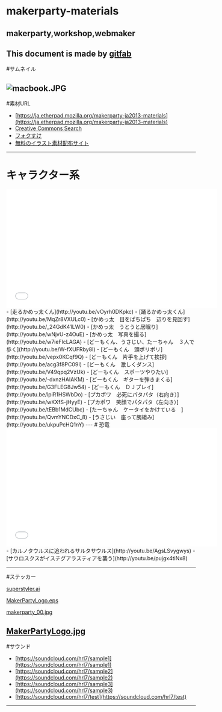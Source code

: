 # makerparty-materials
## makerparty,workshop,webmaker
This document is made by [gitfab](http://gitfab.org)
---
#サムネイル

![macbook.JPG](https://raw.github.com/dadaa/makerparty-materials/master/gitfab/resources/macbook.JPG)
---
#素材URL
- [https://ja.etherpad.mozilla.org/makerparty-ja2013-materials](https://ja.etherpad.mozilla.org/makerparty-ja2013-materials)
- [Creative Commons Search](http://search.creativecommons.org/)
- [フォクすけ](http://foxkeh.jp/downloads/materials/)
- [無料のイラスト素材配布サイト](http://matome.naver.jp/odai/2135235191522078201)
---
# キャラクター系
<iframe src="//www.youtube.com/embed/vOyrh0DKpkc" allowfullscreen="" frameborder="0" height="315" width="560"></iframe>
- [走るかめっ太くん](http://youtu.be/vOyrh0DKpkc)
- [踊るかめっ太くん](http://youtu.be/MqZr8VXULc0)
- [かめっ太　目をぱちぱち　辺りを見回す](http://youtu.be/_24GdK41LW0)
- [かめっ太　うとうと居眠り](http://youtu.be/wNjvU-z4OuE)
- [かめっ太　写真を撮る](http://youtu.be/w7ieFlcLAGA)
- [どーもくん、うさじい、たーちゃん　３人で歩く](http://youtu.be/W-fXUFRby8I)
- [どーもくん　頭ポリポリ](http://youtu.be/vepx0KCqf9Q)
- [どーもくん　片手を上げて挨拶](http://youtu.be/acg3f8PC09I)
- [どーもくん　激しくダンス](http://youtu.be/V49qpq2VzUk)
- [どーもくん　スポーツやりたい](http://youtu.be/-dxnzHAIAKM)
- [どーもくん　ギターを弾きまくる](http://youtu.be/G3FLEG8Jw54)
- [どーもくん　ＤＪプレイ](http://youtu.be/lpiR1HSWbDo)
- [プカポワ　必死にパタパタ（右向き）](http://youtu.be/wKXfS-jHyyE)
- [プカポワ　笑顔でパタパタ（左向き）](http://youtu.be/tEBb1MdCUbc)
- [たーちゃん　ケータイをかけている　](http://youtu.be/QvmYNCDxC_8)
- [うさじい　座って腕組み](http://youtu.be/ukpuPcHQ1nY)
---
# 恐竜
<iframe src="//www.youtube.com/embed/AgsLSvygwys" allowfullscreen="" frameborder="0" height="315" width="560"></iframe>
- [カルノタウルスに追われるサルタサウルス](http://youtu.be/AgsLSvygwys)
- [サウロスクスがイスチグアラスティアを襲う](http://youtu.be/pujgx4tiNx8)

---
#ステッカー


[superstyler.ai](https://raw.github.com/dadaa/makerparty-materials/master/gitfab/resources/superstyler.ai)

[MakerPartyLogo.eps](https://raw.github.com/dadaa/makerparty-materials/master/gitfab/resources/MakerPartyLogo.eps)

[makerparty_00.jpg](https://raw.github.com/dadaa/makerparty-materials/master/gitfab/resources/makerparty_00.jpg)

[MakerPartyLogo.jpg](https://raw.github.com/dadaa/makerparty-materials/master/gitfab/resources/MakerPartyLogo.jpg)
---
#サウンド

* [https://soundcloud.com/hrl7/sample1](https://soundcloud.com/hrl7/sample1)
* [https://soundcloud.com/hrl7/sample2](https://soundcloud.com/hrl7/sample2)
* [https://soundcloud.com/hrl7/sample3](https://soundcloud.com/hrl7/sample3)
* [https://soundcloud.com/hrl7/test](https://soundcloud.com/hrl7/test)

---
